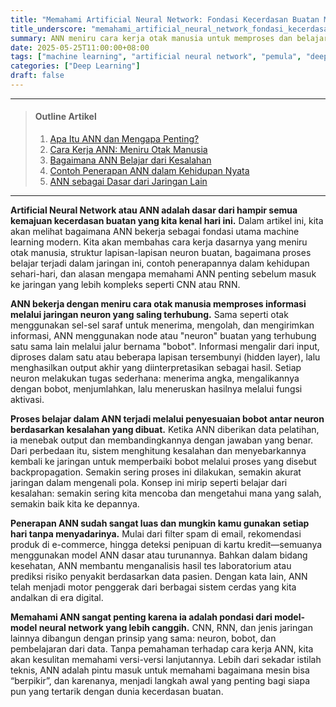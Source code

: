 ```yaml
---
title: "Memahami Artificial Neural Network: Fondasi Kecerdasan Buatan Modern"
title_underscore: "memahami_artificial_neural_network_fondasi_kecerdasan_buatan_modern"
summary: ANN meniru cara kerja otak manusia untuk memproses dan belajar dari data melalui jaringan neuron buatan. Artikel ini membahas prinsip kerja, proses belajar, serta penerapan ANN dalam berbagai aplikasi modern.
date: 2025-05-25T11:00:00+08:00
tags: ["machine learning", "artificial neural network", "pemula", "deep learning", "neural network"]
categories: ["Deep Learning"]
draft: false
---
```


---
> #### Outline Artikel
> 1. [Apa Itu ANN dan Mengapa Penting?](#apa-itu-ann)
> 2. [Cara Kerja ANN: Meniru Otak Manusia](#cara-kerja)
> 3. [Bagaimana ANN Belajar dari Kesalahan](#proses-belajar)
> 4. [Contoh Penerapan ANN dalam Kehidupan Nyata](#penerapan-ann)
> 5. [ANN sebagai Dasar dari Jaringan Lain](#ann-sebagai-dasar)
---

<span id="apa-itu-ann"></span>

**Artificial Neural Network atau ANN adalah dasar dari hampir semua kemajuan kecerdasan buatan yang kita kenal hari ini.** Dalam artikel ini, kita akan melihat bagaimana ANN bekerja sebagai fondasi utama machine learning modern. Kita akan membahas cara kerja dasarnya yang meniru otak manusia, struktur lapisan-lapisan neuron buatan, bagaimana proses belajar terjadi dalam jaringan ini, contoh penerapannya dalam kehidupan sehari-hari, dan alasan mengapa memahami ANN penting sebelum masuk ke jaringan yang lebih kompleks seperti CNN atau RNN.

<span id="cara-kerja"></span>

**ANN bekerja dengan meniru cara otak manusia memproses informasi melalui jaringan neuron yang saling terhubung.** Sama seperti otak menggunakan sel-sel saraf untuk menerima, mengolah, dan mengirimkan informasi, ANN menggunakan node atau "neuron" buatan yang terhubung satu sama lain melalui jalur bernama "bobot". Informasi mengalir dari input, diproses dalam satu atau beberapa lapisan tersembunyi (hidden layer), lalu menghasilkan output akhir yang diinterpretasikan sebagai hasil. Setiap neuron melakukan tugas sederhana: menerima angka, mengalikannya dengan bobot, menjumlahkan, lalu meneruskan hasilnya melalui fungsi aktivasi.

<span id="proses-belajar"></span>

**Proses belajar dalam ANN terjadi melalui penyesuaian bobot antar neuron berdasarkan kesalahan yang dibuat.** Ketika ANN diberikan data pelatihan, ia menebak output dan membandingkannya dengan jawaban yang benar. Dari perbedaan itu, sistem menghitung kesalahan dan menyebarkannya kembali ke jaringan untuk memperbaiki bobot melalui proses yang disebut backpropagation. Semakin sering proses ini dilakukan, semakin akurat jaringan dalam mengenali pola. Konsep ini mirip seperti belajar dari kesalahan: semakin sering kita mencoba dan mengetahui mana yang salah, semakin baik kita ke depannya.

<span id="penerapan-ann"></span>

**Penerapan ANN sudah sangat luas dan mungkin kamu gunakan setiap hari tanpa menyadarinya.** Mulai dari filter spam di email, rekomendasi produk di e-commerce, hingga deteksi penipuan di kartu kredit—semuanya menggunakan model ANN dasar atau turunannya. Bahkan dalam bidang kesehatan, ANN membantu menganalisis hasil tes laboratorium atau prediksi risiko penyakit berdasarkan data pasien. Dengan kata lain, ANN telah menjadi motor penggerak dari berbagai sistem cerdas yang kita andalkan di era digital.

<span id="ann-sebagai-dasar"></span>

**Memahami ANN sangat penting karena ia adalah pondasi dari model-model neural network yang lebih canggih.** CNN, RNN, dan jenis jaringan lainnya dibangun dengan prinsip yang sama: neuron, bobot, dan pembelajaran dari data. Tanpa pemahaman terhadap cara kerja ANN, kita akan kesulitan memahami versi-versi lanjutannya. Lebih dari sekadar istilah teknis, ANN adalah pintu masuk untuk memahami bagaimana mesin bisa “berpikir”, dan karenanya, menjadi langkah awal yang penting bagi siapa pun yang tertarik dengan dunia kecerdasan buatan.
